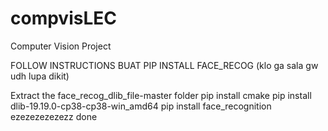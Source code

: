 # compvisLEC
Computer Vision Project

FOLLOW INSTRUCTIONS BUAT PIP INSTALL FACE_RECOG (klo ga sala gw udh lupa dikit)

Extract the face_recog_dlib_file-master folder
pip install cmake
pip install dlib-19.19.0-cp38-cp38-win_amd64
pip install face_recognition
ezezezezezezz done
